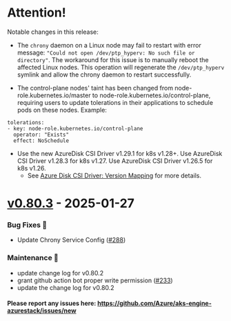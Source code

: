 
# Attention!
Notable changes in this release:

- The `chrony` daemon on a Linux node may fail to restart with error message: `"Could not open /dev/ptp_hyperv: No such file or directory"`.
The workaround for this issue is to manually reboot the affected Linux nodes.
This operation will regenerate the `/dev/ptp_hyperv` symlink and allow the chrony daemon to restart successfully.

- The control-plane nodes' taint has been changed from node-role.kubernetes.io/master to node-role.kubernetes.io/control-plane, requiring users to update tolerations in their applications to schedule pods on these nodes. Example:


```
tolerations:
- key: node-role.kubernetes.io/control-plane
  operator: "Exists"
  effect: NoSchedule

```
- Use the new AzureDisk CSI Driver v1.29.1 for k8s v1.28+. Use AzureDisk CSI Driver v1.28.3 for k8s v1.27. Use AzureDisk CSI Driver v1.26.5 for k8s v1.26.
  - See [Azure Disk CSI Driver: Version Mapping](../docs/topics/azure-stack.md#azure-disk-csi-driver-version-mapping) for more details.

<a name="v0.80.3"></a>
# [v0.80.3] - 2025-01-27
### Bug Fixes 🐞
- Update Chrony Service Config ([#288](https://github.com/Azure/aks-engine-azurestack/issues/288))

### Maintenance 🔧
- update change log for v0.80.2
- grant github action bot proper write permission ([#233](https://github.com/Azure/aks-engine-azurestack/issues/233))
- update the change log for v0.80.2

#### Please report any issues here: https://github.com/Azure/aks-engine-azurestack/issues/new
[Unreleased]: https://github.com/Azure/aks-engine-azurestack/compare/v0.80.3...HEAD
[v0.80.3]: https://github.com/Azure/aks-engine-azurestack/compare/v0.81.1...v0.80.3
